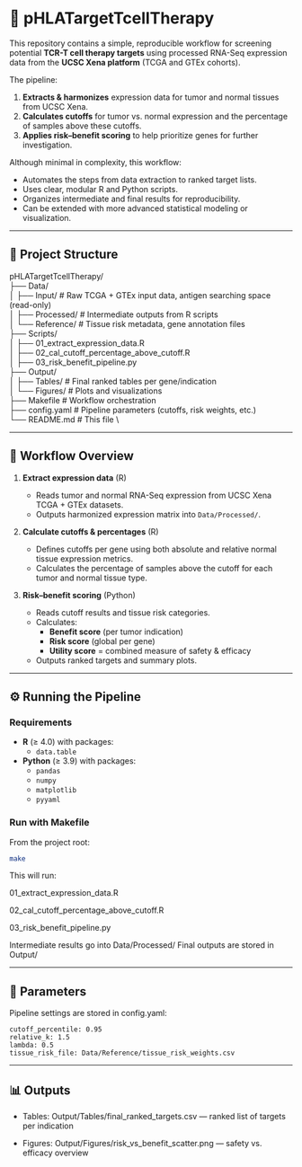 # 🎯 pHLATargetTcellTherapy

This repository contains a simple, reproducible workflow for screening potential **TCR-T cell therapy targets** using processed RNA-Seq expression data from the **UCSC Xena platform** (TCGA and GTEx cohorts).

The pipeline:
1. **Extracts & harmonizes** expression data for tumor and normal tissues from UCSC Xena.
2. **Calculates cutoffs** for tumor vs. normal expression and the percentage of samples above these cutoffs.
3. **Applies risk–benefit scoring** to help prioritize genes for further investigation.

Although minimal in complexity, this workflow:
- Automates the steps from data extraction to ranked target lists.
- Uses clear, modular R and Python scripts.
- Organizes intermediate and final results for reproducibility.
- Can be extended with more advanced statistical modeling or visualization.

---

## 📂 Project Structure
pHLATargetTcellTherapy/ \
├── Data/ \
│ ├── Input/ # Raw TCGA + GTEx input data, antigen searching space (read-only) \
│ ├── Processed/ # Intermediate outputs from R scripts \
│ └── Reference/ # Tissue risk metadata, gene annotation files \
├── Scripts/ \
│ ├── 01_extract_expression_data.R \
│ ├── 02_cal_cutoff_percentage_above_cutoff.R \
│ ├── 03_risk_benefit_pipeline.py \
├── Output/ \
│ ├── Tables/ # Final ranked tables per gene/indication \
│ └── Figures/ # Plots and visualizations \
├── Makefile # Workflow orchestration \
├── config.yaml # Pipeline parameters (cutoffs, risk weights, etc.) \
└── README.md # This file \


---

## 🔄 Workflow Overview

1. **Extract expression data** (R)  
   - Reads tumor and normal RNA-Seq expression from UCSC Xena TCGA + GTEx datasets.
   - Outputs harmonized expression matrix into `Data/Processed/`.

2. **Calculate cutoffs & percentages** (R)  
   - Defines cutoffs per gene using both absolute and relative normal tissue expression metrics.
   - Calculates the percentage of samples above the cutoff for each tumor and normal tissue type.

3. **Risk–benefit scoring** (Python)  
   - Reads cutoff results and tissue risk categories.
   - Calculates:
     - **Benefit score** (per tumor indication)
     - **Risk score** (global per gene)
     - **Utility score** = combined measure of safety & efficacy
   - Outputs ranked targets and summary plots.

---

## ⚙️ Running the Pipeline

### Requirements
- **R** (≥ 4.0) with packages:
  - `data.table`
- **Python** (≥ 3.9) with packages:
  - `pandas`
  - `numpy`
  - `matplotlib`
  - `pyyaml`

### Run with Makefile
From the project root:
```bash
make
```
This will run:

01_extract_expression_data.R

02_cal_cutoff_percentage_above_cutoff.R

03_risk_benefit_pipeline.py

Intermediate results go into Data/Processed/
Final outputs are stored in Output/

---

## 🧮 Parameters

Pipeline settings are stored in config.yaml:
```
cutoff_percentile: 0.95
relative_k: 1.5
lambda: 0.5
tissue_risk_file: Data/Reference/tissue_risk_weights.csv
```
---

## 📊 Outputs

- Tables: Output/Tables/final_ranked_targets.csv — ranked list of targets per indication

- Figures: Output/Figures/risk_vs_benefit_scatter.png — safety vs. efficacy overview
